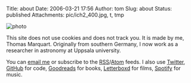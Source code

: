 Title: about
Date: 2006-03-21 17:56
Author: tom
Slug: about
Status: published
Attachments: pic/ich2_400.jpg, t, tmp


![photo](/pic/ich_150.jpg)

This site does not use cookies and does not track you. It
is made by me, Thomas Marquart. Originally from southern Germany,
I now work as a researcher in astronomy at Uppsala university.

You can [email me](mailto:tom@tmy.se) or subscribe to the
[RSS](/feed)/[Atom](/atom) feeds. I also use
[Twitter](https://twitter.com/ivh),
[GitHub](https://github.com/ivh) for code,
[Goodreads](https://www.goodreads.com/user/show/32639893-thomas-marquart) for books,
[Letterboxd](https://letterboxd.com/ivh/) for films,
[Spotify](https://open.spotify.com/user/ivh/) for music.


